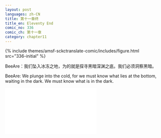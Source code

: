 ```yaml
---
layout: post
languages: zh-CN
title: 第十一章终
title_en: Eleventy End
comic_no: 336
comic_ch: 第十一章
category: chapter11
---
```

{% include themes/amsf-sckctranslate-comic/includes/figure.html src="336-initial" %}

BeeAre：我们坠入冰冻之地，为的就是探寻黑暗深渊之底。我们必须洞察黑暗。

BeeAre: We plunge into the cold, for we must know what lies at the bottom, waiting in the dark. We must know what is in the dark.

<iframe src="//player.bilibili.com/player.html?aid=15918339&cid=25976844&page=1" scrolling="no" border="0" frameborder="no" framespacing="0" allowfullscreen="true"> </iframe>
